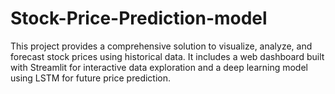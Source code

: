 # Stock-Price-Prediction-model
This project provides a comprehensive solution to visualize, analyze, and forecast stock prices using historical data. It includes a web dashboard built with Streamlit for interactive data exploration and a deep learning model using LSTM for future price prediction.
